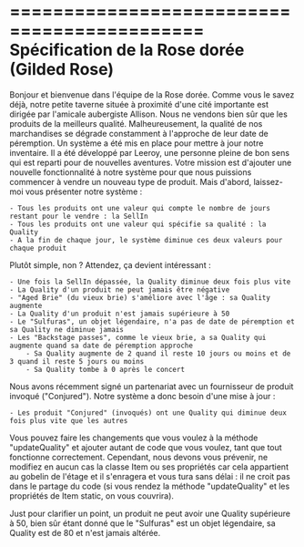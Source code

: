 ============================================
Spécification de la Rose dorée (Gilded Rose)
============================================

Bonjour et bienvenue dans l'équipe de la Rose dorée. Comme vous le savez déjà, notre petite taverne
située à proximité d'une cité importante est dirigée par l'amicale aubergiste Allison. Nous ne vendons
bien sûr que les produits de la meilleurs qualité. Malheureusement, la qualité de nos marchandises se
dégrade constamment à l'approche de leur date de péremption. Un système a été mis en place pour mettre
à jour notre inventaire. Il a été développé par Leeroy, une personne pleine de bon sens qui est reparti
pour de nouvelles aventures. Votre mission est d'ajouter une nouvelle fonctionnalité à notre système
pour que nous puissions commencer à vendre un nouveau type de produit. Mais d'abord, laissez-moi vous
présenter notre système :

    - Tous les produits ont une valeur qui compte le nombre de jours restant pour le vendre : la SellIn
    - Tous les produits ont une valeur qui spécifie sa qualité : la Quality
    - A la fin de chaque jour, le système diminue ces deux valeurs pour chaque produit

Plutôt simple, non ? Attendez, ça devient intéressant :

    - Une fois la SellIn dépassée, la Quality diminue deux fois plus vite
    - La Quality d'un produit ne peut jamais être négative
    - "Aged Brie" (du vieux brie) s'améliore avec l'âge : sa Quality augmente
    - La Quality d'un produit n'est jamais supérieure à 50
    - Le "Sulfuras", un objet légendaire, n'a pas de date de péremption et sa Quality ne diminue jamais
    - Les "Backstage passes", comme le vieux brie, a sa Quality qui augmente quand sa date de péremption approche
        - Sa Quality augmente de 2 quand il reste 10 jours ou moins et de 3 quand il reste 5 jours ou moins
        - Sa Quality tombe à 0 après le concert

Nous avons récemment signé un partenariat avec un fournisseur de produit invoqué ("Conjured"). Notre système a
donc besoin d'une mise à jour :

    - Les produit "Conjured" (invoqués) ont une Quality qui diminue deux fois plus vite que les autres

Vous pouvez faire les changements que vous voulez à la méthode "updateQuality" et ajouter autant de code que
vous voulez, tant que tout fonctionne correctement. Cependant, nous devons vous prévenir, ne modifiez en aucun
cas la classe Item ou ses propriétés car cela appartient au gobelin de l'étage et il s'enragera et vous tura
sans délai : il ne croit pas dans le partage du code (si vous rendez la méthode "updateQuality" et les propriétés
de Item static, on vous couvrira).

Just pour clarifier un point, un produit ne peut avoir une Quality supérieure à 50, bien sûr étant donné que le
"Sulfuras" est un objet légendaire, sa Quality est de 80 et n'est jamais altérée.

